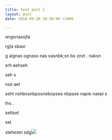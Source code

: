 ```yaml
---
title: test post 1
layout: post
date: 2018-09-20 10:38:09 +1000

---
```

wrgonasojfa 

rg\]a sbasr

g algnas ognaso nas oasnbk;sn bo znzl . naksn

srh aehseh

seh s

nse aet

 

seht nshbosnbposnebopsea nbpase napie naepi s

ths . 

settset

 set

stehestn sdg![](/uploads/2017/11/14/alejandra-higareda-295605.jpg)